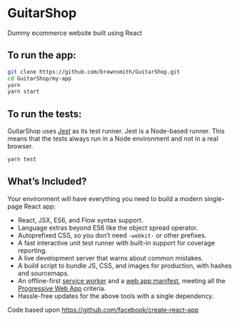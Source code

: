 # GuitarShop
Dummy ecommerce website built using React

## To run the app:

```sh
git clone https://github.com/brownsmith/GuitarShop.git
cd GuitarShop/my-app
yarn
yarn start
```
## To run the tests:

GuitarShop uses [Jest](https://facebook.github.io/jest/) as its test runner. Jest is a Node-based runner. This means that the tests always run in a Node environment and not in a real browser.

```sh
yarn test
```
## What’s Included?

Your environment will have everything you need to build a modern single-page React app:

* React, JSX, ES6, and Flow syntax support.
* Language extras beyond ES6 like the object spread operator.
* Autoprefixed CSS, so you don’t need `-webkit-` or other prefixes.
* A fast interactive unit test runner with built-in support for coverage reporting.
* A live development server that warns about common mistakes.
* A build script to bundle JS, CSS, and images for production, with hashes and sourcemaps.
* An offline-first [service worker](https://developers.google.com/web/fundamentals/getting-started/primers/service-workers) and a [web app manifest](https://developers.google.com/web/fundamentals/engage-and-retain/web-app-manifest/), meeting all the [Progressive Web App](https://github.com/facebook/create-react-app/blob/master/packages/react-scripts/template/README.md#making-a-progressive-web-app) criteria.
* Hassle-free updates for the above tools with a single dependency.

Code based upon https://github.com/facebook/create-react-app
